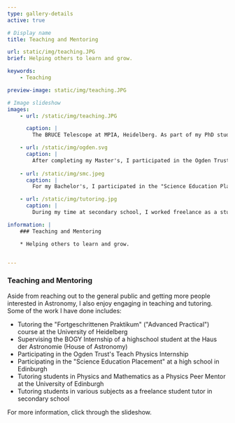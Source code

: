```yaml
---
type: gallery-details
active: true

# Display name
title: Teaching and Mentoring

url: static/img/teaching.JPG
brief: Helping others to learn and grow.

keywords:
    - Teaching

preview-image: static/img/teaching.JPG

# Image slideshow
images:
    - url: /static/img/teaching.JPG

      caption: |
        The BRUCE Telescope at MPIA, Heidelberg. As part of my PhD studies, I have been tutoring the "Fortgeschrittenen Praktikum" ("Advanced Practical") course at the University of Heidelberg, teaching Bachelor students about CCD photometry in modern Astronomy. I have also supervised the BOGY Internship of a highschool student at the Haus der Astronomie (House of Astronomy), and continue regular conversation by email with the student. Image: Yanu Khusanov@

    - url: /static/img/ogden.svg
      caption: |
        After completing my Master's, I participated in the Ogden Trust's Teach Physics Internship. As part of the internship, I worked at a school in the South of England, participating in lesson planning, tutoring specific students, and delivering my own lessons. Image: Ogden Trust
    
    - url: /static/img/smc.jpeg
      caption: |
        For my Bachelor's, I participated in the "Science Education Placement", allowing me to help out at an Edinburgh high school for a semester. During the Placement, I observed lessons, aided in demonstrations, provided my input during lessons, and delivered my own lessons on various topics in Physics. I also participated in and lead the Astronomy Club on a few occasions, teaching students about a wide range of astronomical phenomena. I have since gone back to the school a few times to give further talks at the Astronomy Club. Image: Kim Traynor

    - url: /static/img/tutoring.jpg
      caption: |
        During my time at secondary school, I worked freelance as a student tutor, helping students with their homework and preparing them for exams. While at University of Edinburgh, I joined the Physics Peer Mentoring Scheme as a Peer Support Leader, where I helped first- and second-year students with their studies. Image: Vecteezy.com

information: |
    ### Teaching and Mentoring

    * Helping others to learn and grow.


---
```


### Teaching and Mentoring

Aside from reaching out to the general public and getting more people interested in Astronomy, I also enjoy engaging in teaching and tutoring. Some of the work I have done includes:

- Tutoring the "Fortgeschrittenen Praktikum" ("Advanced Practical") course at the University of Heidelberg
- Supervising the BOGY Internship of a highschool student at the Haus der Astronomie (House of Astronomy)
- Participating in the Ogden Trust's Teach Physics Internship
- Participating in the "Science Education Placement" at a high school in Edinburgh
- Tutoring students in Physics and Mathematics as a Physics Peer Mentor at the University of Edinburgh
- Tutoring students in various subjects as a freelance student tutor in secondary school

For more information, click through the slideshow.

